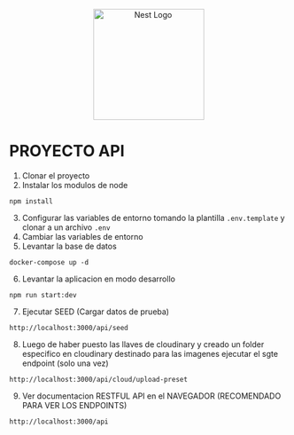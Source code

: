 <p align="center">
  <a href="http://nestjs.com/" target="blank"><img src="https://nestjs.com/img/logo-small.svg" width="200" alt="Nest Logo" /></a>
</p>

# PROYECTO API

1. Clonar el proyecto
2. Instalar los modulos de node

```
npm install
```

3. Configurar las variables de entorno tomando la plantilla `.env.template` y clonar a un archivo `.env`
4. Cambiar las variables de entorno
5. Levantar la base de datos

```
docker-compose up -d
```

6. Levantar la aplicacion en modo desarrollo

```
npm run start:dev
```

7. Ejecutar SEED (Cargar datos de prueba)

```
http://localhost:3000/api/seed
```

8. Luego de haber puesto las llaves de cloudinary y creado un folder especifico en cloudinary destinado para las imagenes ejecutar el sgte endpoint (solo una vez)
```
http://localhost:3000/api/cloud/upload-preset
```

9. Ver documentacion RESTFUL API en el NAVEGADOR (RECOMENDADO PARA VER LOS ENDPOINTS)
```
http://localhost:3000/api
```